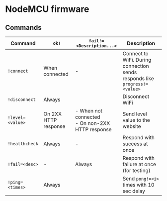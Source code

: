 # NodeMCU firmware

## Commands

| Command          | `ok!`                | `fail!=<Description...>`                           | Description                                                                |
| ---------------- | -------------------- | -------------------------------------------------- | -------------------------------------------------------------------------- |
| `!connect`       | When connected       | -                                                  | Connect to WiFi. During connection sends responds like `progress!=<value>` |
| `!disconnect`    | Always               |                                                    | Disconnect WiFi                                                            |
| `!level=<value>` | On 2XX HTTP response | - When not connected<br>- On non-2XX HTTP response | Send level value to the website                                            |
| `!healthcheck`   | Always               | -                                                  | Respond with success at once                                               |
| `!fail=<desc>`   | -                    | Always                                             | Respond with failure at once (for testing)                                 |
| `!ping=<times>`  | Always               |                                                    | Send `pong!=<i>` <times> times with 10 sec delay                           |
